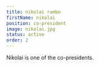 ```yaml
---
title: nikolai rambo
firstName: nikolai
position: co-president
image: nikolai.jpg
status: active
order: 2
---
```

Nikolai is one of the co-presidents.

